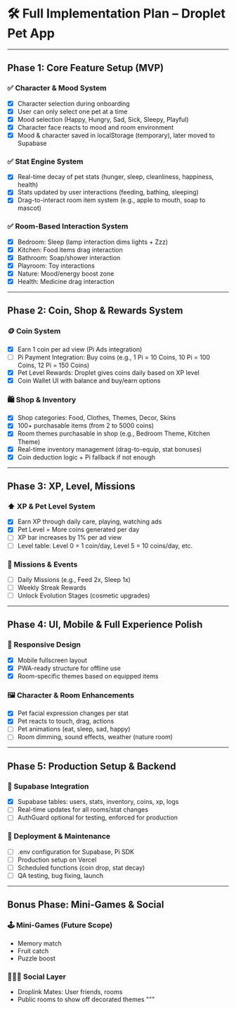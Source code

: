 
# 🛠️ Full Implementation Plan – Droplet Pet App

---

## Phase 1: Core Feature Setup (MVP)

### ✅ Character & Mood System
- [x] Character selection during onboarding
- [x] User can only select one pet at a time
- [x] Mood selection (Happy, Hungry, Sad, Sick, Sleepy, Playful)
- [x] Character face reacts to mood and room environment
- [x] Mood & character saved in localStorage (temporary), later moved to Supabase

### ✅ Stat Engine System
- [x] Real-time decay of pet stats (hunger, sleep, cleanliness, happiness, health)
- [x] Stats updated by user interactions (feeding, bathing, sleeping)
- [x] Drag-to-interact room item system (e.g., apple to mouth, soap to mascot)

### ✅ Room-Based Interaction System
- [x] Bedroom: Sleep (lamp interaction dims lights + Zzz)
- [x] Kitchen: Food items drag interaction
- [x] Bathroom: Soap/shower interaction
- [x] Playroom: Toy interactions
- [x] Nature: Mood/energy boost zone
- [x] Health: Medicine drag interaction

---

## Phase 2: Coin, Shop & Rewards System

### 🪙 Coin System
- [x] Earn 1 coin per ad view (Pi Ads integration)
- [ ] Pi Payment Integration: Buy coins (e.g., 1 Pi = 10 Coins, 10 Pi = 100 Coins, 12 Pi = 150 Coins)
- [x] Pet Level Rewards: Droplet gives coins daily based on XP level
- [x] Coin Wallet UI with balance and buy/earn options

### 🛍️ Shop & Inventory
- [x] Shop categories: Food, Clothes, Themes, Decor, Skins
- [x] 100+ purchasable items (from 2 to 5000 coins)
- [x] Room themes purchasable in shop (e.g., Bedroom Theme, Kitchen Theme)
- [x] Real-time inventory management (drag-to-equip, stat bonuses)
- [x] Coin deduction logic + Pi fallback if not enough

---

## Phase 3: XP, Level, Missions

### ⬆️ XP & Pet Level System
- [x] Earn XP through daily care, playing, watching ads
- [x] Pet Level = More coins generated per day
- [ ] XP bar increases by 1% per ad view
- [ ] Level table: Level 0 = 1 coin/day, Level 5 = 10 coins/day, etc.

### 🎯 Missions & Events
- [ ] Daily Missions (e.g., Feed 2x, Sleep 1x)
- [ ] Weekly Streak Rewards
- [ ] Unlock Evolution Stages (cosmetic upgrades)

---

## Phase 4: UI, Mobile & Full Experience Polish

### 📱 Responsive Design
- [x] Mobile fullscreen layout
- [x] PWA-ready structure for offline use
- [x] Room-specific themes based on equipped items

### 🖼️ Character & Room Enhancements
- [x] Pet facial expression changes per stat
- [x] Pet reacts to touch, drag, actions
- [ ] Pet animations (eat, sleep, sad, happy)
- [ ] Room dimming, sound effects, weather (nature room)

---

## Phase 5: Production Setup & Backend

### 🔐 Supabase Integration
- [x] Supabase tables: users, stats, inventory, coins, xp, logs
- [ ] Real-time updates for all rooms/stat changes
- [ ] AuthGuard optional for testing, enforced for production

### 🚀 Deployment & Maintenance
- [ ] .env configuration for Supabase, Pi SDK
- [ ] Production setup on Vercel
- [ ] Scheduled functions (coin drop, stat decay)
- [ ] QA testing, bug fixing, launch

---

## Bonus Phase: Mini-Games & Social

### 🕹️ Mini-Games (Future Scope)
- Memory match
- Fruit catch
- Puzzle boost

### 🧑‍🤝‍🧑 Social Layer
- Droplink Mates: User friends, rooms
- Public rooms to show off decorated themes
"""


